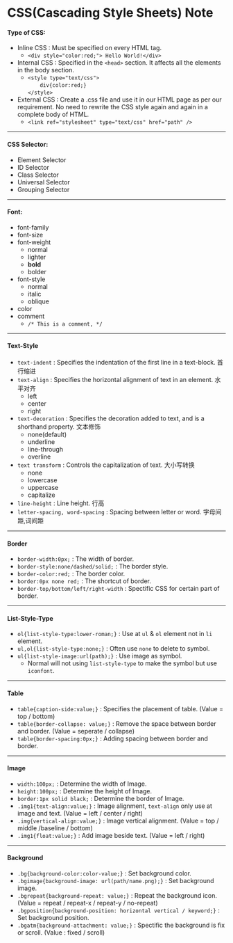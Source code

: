 # CSS(Cascading Style Sheets) Note

#### Type of CSS: <br/>
- Inline CSS : Must be specified on every HTML tag.
  - `<div style="color:red;"> Hello World!</div>`
- Internal CSS : Specified in the `<head>` section. It affects all the elements in the body section.
  - `<style type="text/css">`<br/> &nbsp;&nbsp;&nbsp;&nbsp;&nbsp;&nbsp;&nbsp;`div{color:red;}`<br/> `</style>`
- External CSS : Create a .css file and use it in our HTML page as per our requirement. No need to rewrite the CSS style again and again in a complete body of HTML.
  - `<link ref="stylesheet" type="text/css" href="path" />`
<hr/>

#### CSS Selector: <br/>
- Element Selector
- ID Selector
- Class Selector
- Universal Selector
- Grouping Selector
<hr/>

#### Font: <br/>
- font-family
- font-size
- font-weight
  - normal
  - lighter
  - **bold**
  - bolder
- font-style
  - normal
  - italic
  - oblique
- color
- comment
  - `/* This is a comment, */`
<hr/>

#### Text-Style
- `text-indent` : Specifies the indentation of the first line in a text-block. 首行缩进
- `text-align` : Specifies the horizontal alignment of text in an element. 水平对齐
  - left
  - center
  - right 
- `text-decoration` : Specifies the decoration added to text, and is a shorthand property. 文本修饰
  - none(default)
  - underline
  - line-through
  - overline
- `text transform` : Controls the capitalization of text. 大小写转换
  - none
  - lowercase
  - uppercase
  - capitalize
- `line-height` : Line height. 行高
- `letter-spacing, word-spacing` : Spacing between letter or word. 字母间距,词间距
<hr/>

#### Border
- `border-width:0px;` : The width of border.
- `border-style:none/dashed/solid;` : The border style.
- `border-color:red;` : The border color.
- `border:0px none red;` : The shortcut of border.<br/>
- `border-top/bottom/left/right-width` : Spectific CSS for certain part of border.
<hr/>

#### List-Style-Type
- `ol{list-style-type:lower-roman;}` : Use at `ul` & `ol` element not in `li` element.
- `ul,ol{list-style-type:none;}` : Often use `none` to delete to symbol.
- `ul{list-style-image:url(path);}` : Use image as symbol.
  - Normal will not using `list-style-type` to make the symbol but use `iconfont`.
<hr/>

#### Table
- `table{caption-side:value;}` : Specifies the placement of table. (Value = top / bottom)
- `table{border-collapse: value;}` : Remove the space between border and border. (Value = seperate / collapse)
- `table{border-spacing:0px;}` : Adding spacing between border and border.
<hr/>

#### Image
- `width:100px;` : Determine the width of Image.
- `height:100px;` : Determine the height of Image.
- `border:1px solid black;` : Determine the border of Image.
- `.img1{text-align:value;}` : Image alignment, `text-align` only use at image and text. (Value = left / center / right)
- `.img{vertical-align:value;}` : Image vertical alignment. (Value = top / middle /baseline / bottom)
- `.img1{float:value;}` : Add image beside text. (Value = left / right)
<hr/>

#### Background
- `.bg{background-color:color-value;}` : Set background color.
- `.bgimage{background-image: url(path/name.png);}` : Set background image.
- `.bgrepeat{background-repeat: value;}` : Repeat the background icon. (Value = repeat / repeat-x / repeat-y / no-repeat)
- `.bgposition{background-position: horizontal vertical / keyword;}` : Set background position.
- `.bgatm{background-attachment: value;}` : Spectific the background is fix or scroll. (Value : fixed / scroll)